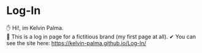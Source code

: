# Log-In
✋ Hi!, im Kelvin Palma. <br>
👊 This is a log in page for a fictitious brand (my first page at all).
✔ You can see the site here: https://kelvin-palma.github.io/Log-In/
